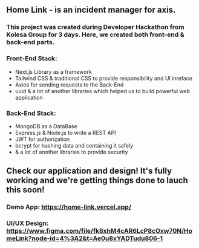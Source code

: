## <b>Home</b> Link - is an incident manager for axis. 
### This project was created during Developer Hackathon from Kolesa Group for 3 days. Here, we created both front-end & back-end parts.
### Front-End Stack:
- Next.js Library as a framework
- Tailwind CSS & traditional CSS to provide responsibility and UI inreface
- Axios for sending requests to the Back-End
- uuid & a lot of another libraries which helped us to build powerful web application

### Back-End Stack:
- MongoDB as a DataBase
- Express.js & Node.js to write a REST API
- JWT for authorization
- bcrypt for hashing data and containing it safely
- & a lot of another libraries to provide security

## Check our application and design! It's fully working and we're getting things done to lauch this soon!
### Demo App: https://home-link.vercel.app/
### UI/UX Design: https://www.figma.com/file/fk8xhM4cAR6LcP8cOxw70N/HomeLink?node-id=4%3A2&t=Ae0u8xYADTudu806-1

